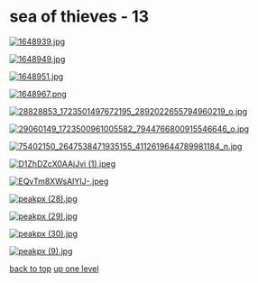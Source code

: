# sea of thieves - 13
[![1648939.jpg](https://raw.githubusercontent.com/buckmanc/wallpapers/main/desktop/sea%20of%20thieves/1648939.jpg "1648939.jpg")](https://raw.githubusercontent.com/buckmanc/wallpapers/main/desktop/sea%20of%20thieves/1648939.jpg)

[![1648949.jpg](https://raw.githubusercontent.com/buckmanc/wallpapers/main/desktop/sea%20of%20thieves/1648949.jpg "1648949.jpg")](https://raw.githubusercontent.com/buckmanc/wallpapers/main/desktop/sea%20of%20thieves/1648949.jpg)

[![1648951.jpg](https://raw.githubusercontent.com/buckmanc/wallpapers/main/desktop/sea%20of%20thieves/1648951.jpg "1648951.jpg")](https://raw.githubusercontent.com/buckmanc/wallpapers/main/desktop/sea%20of%20thieves/1648951.jpg)

[![1648967.png](https://raw.githubusercontent.com/buckmanc/wallpapers/main/desktop/sea%20of%20thieves/1648967.png "1648967.png")](https://raw.githubusercontent.com/buckmanc/wallpapers/main/desktop/sea%20of%20thieves/1648967.png)

[![28828853_1723501497672195_2892022655794960219_o.jpg](https://raw.githubusercontent.com/buckmanc/wallpapers/main/desktop/sea%20of%20thieves/28828853_1723501497672195_2892022655794960219_o.jpg "28828853_1723501497672195_2892022655794960219_o.jpg")](https://raw.githubusercontent.com/buckmanc/wallpapers/main/desktop/sea%20of%20thieves/28828853_1723501497672195_2892022655794960219_o.jpg)

[![29060149_1723500961005582_7944766800915546646_o.jpg](https://raw.githubusercontent.com/buckmanc/wallpapers/main/desktop/sea%20of%20thieves/29060149_1723500961005582_7944766800915546646_o.jpg "29060149_1723500961005582_7944766800915546646_o.jpg")](https://raw.githubusercontent.com/buckmanc/wallpapers/main/desktop/sea%20of%20thieves/29060149_1723500961005582_7944766800915546646_o.jpg)

[![75402150_2647538471935155_4112619644789981184_n.jpg](https://raw.githubusercontent.com/buckmanc/wallpapers/main/desktop/sea%20of%20thieves/75402150_2647538471935155_4112619644789981184_n.jpg "75402150_2647538471935155_4112619644789981184_n.jpg")](https://raw.githubusercontent.com/buckmanc/wallpapers/main/desktop/sea%20of%20thieves/75402150_2647538471935155_4112619644789981184_n.jpg)

[![D1ZhDZcX0AAjJvi (1).jpeg](https://raw.githubusercontent.com/buckmanc/wallpapers/main/desktop/sea%20of%20thieves/D1ZhDZcX0AAjJvi%20(1).jpeg "D1ZhDZcX0AAjJvi (1).jpeg")](https://raw.githubusercontent.com/buckmanc/wallpapers/main/desktop/sea%20of%20thieves/D1ZhDZcX0AAjJvi%20(1).jpeg)

[![EQvTm8XWsAIYIJ-.jpeg](https://raw.githubusercontent.com/buckmanc/wallpapers/main/desktop/sea%20of%20thieves/EQvTm8XWsAIYIJ-.jpeg "EQvTm8XWsAIYIJ-.jpeg")](https://raw.githubusercontent.com/buckmanc/wallpapers/main/desktop/sea%20of%20thieves/EQvTm8XWsAIYIJ-.jpeg)

[![peakpx (28).jpg](https://raw.githubusercontent.com/buckmanc/wallpapers/main/desktop/sea%20of%20thieves/peakpx%20(28).jpg "peakpx (28).jpg")](https://raw.githubusercontent.com/buckmanc/wallpapers/main/desktop/sea%20of%20thieves/peakpx%20(28).jpg)

[![peakpx (29).jpg](https://raw.githubusercontent.com/buckmanc/wallpapers/main/desktop/sea%20of%20thieves/peakpx%20(29).jpg "peakpx (29).jpg")](https://raw.githubusercontent.com/buckmanc/wallpapers/main/desktop/sea%20of%20thieves/peakpx%20(29).jpg)

[![peakpx (30).jpg](https://raw.githubusercontent.com/buckmanc/wallpapers/main/desktop/sea%20of%20thieves/peakpx%20(30).jpg "peakpx (30).jpg")](https://raw.githubusercontent.com/buckmanc/wallpapers/main/desktop/sea%20of%20thieves/peakpx%20(30).jpg)

[![peakpx (9).jpg](https://raw.githubusercontent.com/buckmanc/wallpapers/main/desktop/sea%20of%20thieves/peakpx%20(9).jpg "peakpx (9).jpg")](https://raw.githubusercontent.com/buckmanc/wallpapers/main/desktop/sea%20of%20thieves/peakpx%20(9).jpg)



[back to top](#)
[up one level](/desktop/README.MD)
